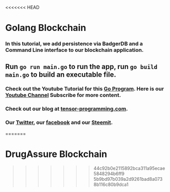 <<<<<<< HEAD
# Golang Blockchain

### In this tutorial, we add persistence via BadgerDB and a Command Line interface to our blockchain application. 

## Run `go run main.go` to run the app, run `go build main.go` to build an executable file.

### Check out the Youtube Tutorial for this [Go Program](https://youtu.be/szOZ3p-5YIc). Here is our [Youtube Channel](https://www.youtube.com/channel/UCYqCZOwHbnPwyjawKfE21wg) Subscribe for more content.

### Check out our blog at [tensor-programming.com](http://tensor-programming.com/).

### Our [Twitter](https://twitter.com/TensorProgram), our [facebook](https://www.facebook.com/Tensor-Programming-1197847143611799/) and our [Steemit](https://steemit.com/@tensor).
=======

# DrugAssure Blockchain
>>>>>>> 44c92b0e2115892bca311a95ecae5848294b6ff9
>>>>>>> 5b9bd97b039a2d9261bad8a0738b116c80b9dca1
